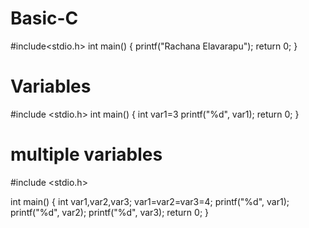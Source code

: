 # Basic-C
#include<stdio.h>
int main()
{
  printf("Rachana Elavarapu");
  return 0;
}
# Variables
#include <stdio.h>
int main()
{
    int var1=3
    printf("%d", var1);
    return 0;
}

# multiple variables
#include <stdio.h>

int main()
{
    int var1,var2,var3;
    var1=var2=var3=4;
    printf("%d", var1);
    printf("%d", var2);
    printf("%d", var3);
    return 0;
}




